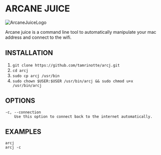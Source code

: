 # ARCANE JUICE
![ArcaneJuiceLogo](https://cdn.pixabay.com/photo/2022/09/01/14/35/elixir-7425632_960_720.png)

Arcane juice is a command line tool to automatically manipulate your mac address and connect to the wifi. 

## INSTALLATION
1) ```git clone https://github.com/tamrinotte/arcj.git```
2) ```cd arcj```
3) ```sudo cp arcj /usr/bin```
4) ```sudo chown $USER:$USER /usr/bin/arcj && sudo chmod u+x /usr/bin/arcj```

## OPTIONS 
	-c, --connection 
		Use this option to connect back to the internet automatically.

## EXAMPLES
    arcj
	arcj -c
